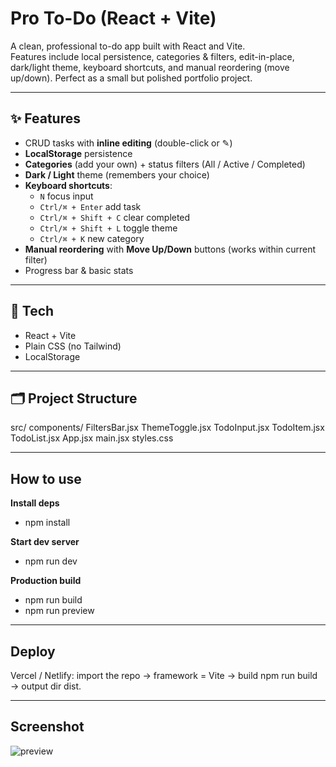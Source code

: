 # Pro To-Do (React + Vite)

A clean, professional to-do app built with React and Vite.  
Features include local persistence, categories & filters, edit-in-place, dark/light theme, keyboard shortcuts, and manual reordering (move up/down). Perfect as a small but polished portfolio project.

---

## ✨ Features
- CRUD tasks with **inline editing** (double-click or ✎)
- **LocalStorage** persistence
- **Categories** (add your own) + status filters (All / Active / Completed)
- **Dark / Light** theme (remembers your choice)
- **Keyboard shortcuts**:
  - `N` focus input
  - `Ctrl/⌘ + Enter` add task
  - `Ctrl/⌘ + Shift + C` clear completed
  - `Ctrl/⌘ + Shift + L` toggle theme
  - `Ctrl/⌘ + K` new category
- **Manual reordering** with **Move Up/Down** buttons (works within current filter)
- Progress bar & basic stats

---

## 🧰 Tech
- React + Vite
- Plain CSS (no Tailwind)
- LocalStorage

---

## 🗂️ Project Structure
src/
components/
FiltersBar.jsx
ThemeToggle.jsx
TodoInput.jsx
TodoItem.jsx
TodoList.jsx
App.jsx
main.jsx
styles.css

---

## How to use

**Install deps**
- npm install

**Start dev server**
- npm run dev

**Production build**
- npm run build
- npm run preview

--- 

## Deploy

Vercel / Netlify: import the repo → framework = Vite → build npm run build → output dir dist.

---

## Screenshot

![preview](screen1.png)